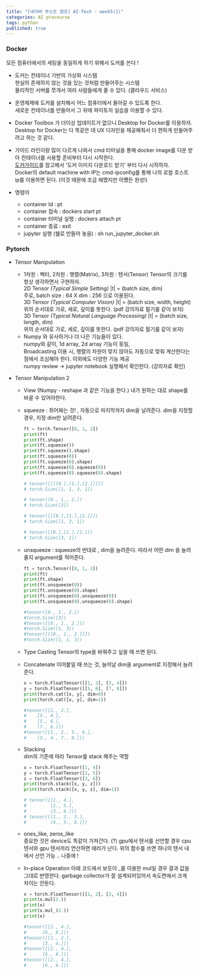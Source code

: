 ```yaml
---
title: "[네이버 부스트 캠프] AI-Tech - week5(1)"
categories: AI precourse
tags: python
published: true
---
```


### Docker

모든 컴퓨터에서의 세팅을 동일하게 하기 위해서 도커를 쓴다 !

- 도커는 컨테이너 기반의 가상화 시스템  
  현실의 존재하지 않는 것을 있는 것처럼 만들어주는 시스템  
  물리적인 서버를 쪼개서 여러 사람들에게 줄 수 있다. (클라우드 서비스)

- 운영체제에 도커를 설치해서 어느 컴퓨터에서 돌아갈 수 있도록 한다.  
  새로운 컨테이너를 만들어서 그 위에 파이토치 실습을 이용할 수 있다.

- Docker Toolbox 가 더이상 업데이트가 없으니 Desktop for Docker를 이용하자. Desktop for Docker는 다 똑같은 데 UX 디자인을 제공해줘서 더 편하게 만들어주려고 하는 것 같다.

- 가이드 라인이랑 많이 다르게 나와서 cmd 터미널을 통해 docker image를 다운 받아 컨테이너를 사용할 준비부터 다시 시작한다.  
  [도커가이드](https://github.com/deeplearningzerotoall/PyTorch/blob/master/docker_user_guide.md)를 참고해서 '도커 이미지 다운로드 받기' 부터 다시 시작하자.  
  Docker의 default machine with IP는 cmd-ipconfig를 통해 나의 로컬 호스트 ip를 이용하면 된다. (이것 때문에 조금 헤맸지만 어쨌든 완성!)

- 명령어
  - container Id : pt
  - container 접속 : dockers start pt
  - container 터미널 실행 : dockers attach pt
  - container 종료 : exit
  - jupyter 실행 (쉘로 만들어 놓음) : sh run_jupyter_docker.sh

### Pytorch

- Tensor Manipulation

  - 1차원 : 벡터, 2차원 : 행렬(Matrix), 3차원 : 텐서(Tensor)
    Tensor의 크기를 항상 생각하면서 구현하자.  
    2D Tensor _(Typical Simple Setting)_
    |t| = (batch size, dim)  
    주로, batch size : 64 X dim : 256 으로 이용된다.
    <br>
    3D Tensor _(Typical Computer Vision)_
    |t| = (batch size, width, height)  
    위의 순서대로 가로, 세로, 깊이를 뜻한다. (pdf 강의자료 필기를 같이 보자)
    <br>
    3D Tensor _(Typical Natural Language Processing)_
    |t| = (batch size, length, dim)  
    위의 순서대로 가로, 세로, 깊이를 뜻한다. (pdf 강의자료 필기를 같이 보자)
  - Numpy 와 유사하거나 더 나은 기능들이 있다.  
    numpy와 같이, 1d array, 2d array 기능이 동일,  
    Broadcasting 이용 시, 행렬의 차원이 맞지 않아도 자동으로 맞춰 계산한다는 점에서 조심해야 한다. 이외에도 다양한 기능 제공  
    numpy review -> jupyter notebook 실행해서 확인한다. (강의자료 확인)

- Tensor Manipulation 2

  - View (Numpy - reshape 과 같은 기능을 한다.) 내가 원하는 대로 shape를 바꿀 수 있어야한다.
  - squeeze : 쥐어짜는 것! , 자동으로 마지막까지 dim을 날려준다. dim을 지정할 경우, 지정 dim만 날려준다.

    ```python
    ft = torch.Tensor([0, 1, 2])
    print(ft)
    print(ft.shape)
    print(ft.squeeze())
    print(ft.squeeze().shape)
    print(ft.squeeze(0))
    print(ft.squeeze(0).shape)
    print(ft.squeeze(0).squeeze(0))
    print(ft.squeeze(0).squeeze(0).shape)

    # tensor([[[[0.],[1.],[2.]]]])
    # torch.Size([1, 1, 3, 1])

    # tensor([0., 1., 2.])
    # torch.Size([3])

    # tensor([[[0.],[1.],[2.]]])
    # torch.Size([1, 3, 1])

    # tensor([[0.],[1.],[2.]])
    # torch.Size([3, 1])
    ```

  - unsqueeze : squeeze의 반대로 , dim을 늘려준다. 따라서 어떤 dim 을 늘려줄지 argument를 적어준다.

    ```python
    ft = torch.Tensor([0, 1, 2])
    print(ft)
    print(ft.shape)
    print(ft.unsqueeze(0))
    print(ft.unsqueeze(0).shape)
    print(ft.unsqueeze(0).unsqueeze(0))
    print(ft.unsqueeze(0).unsqueeze(0).shape)

    #tensor([0., 1., 2.])
    #torch.Size([3])
    #tensor([[0., 1., 2.]])
    #torch.Size([1, 3])
    #tensor([[[0., 1., 2.]]])
    #torch.Size([1, 1, 3])
    ```

  - Type Casting
    Tensor의 type을 바꿔주고 싶을 때 쓰면 된다.

  - Concatenate
    이어붙일 때 쓰는 것, 늘어날 dim을 argument로 지정해서 늘려준다.

    ```python
    x = torch.FloatTensor([[1, 2], [3, 4]])
    y = torch.FloatTensor([[5, 6], [7, 8]])
    print(torch.cat([x, y], dim=0))
    print(torch.cat([x, y], dim=1))

    #tensor([[1., 2.],
    #    [3., 4.],
    #    [5., 6.],
    #    [7., 8.]])
    #tensor([[1., 2., 5., 6.],
    #    [3., 4., 7., 8.]])
    ```

  - Stacking  
    dim의 기준에 따라 Tensor를 stack 해주는 역할

    ```python
    x = torch.FloatTensor([1, 4])
    y = torch.FloatTensor([2, 5])
    z = torch.FloatTensor([3, 6])
    print(torch.stack([x, y, z]))
    print(torch.stack([x, y, z], dim=1))

    # tensor([[1., 4.],
    #         [2., 5.],
    #         [3., 6.]])
    # tensor([[1., 2., 3.],
    #         [4., 5., 6.]])
    ```

  - ones_like, zeros_like  
    중요한 것은 device도 똑같이 가져간다. (?) gpu에서 텐서를 선언할 경우 cpu 텐서와 gpu 텐서끼리 연산하면 에러가 난다. 위의 함수를 쓰면 하나의 텐서 내에서 선언 가능 .. 나중에 !

  - In-place Operation
    아래 코드에서 보듯이 \_를 이용한 mul일 경우 결과 값을 그대로 반영한다.
    garbage collector가 잘 설계되어있어서 속도면에서 크게 차이는 안둔다.

    ```python
    x = torch.FloatTensor([[1, 2], [3, 4]])
    print(x.mul(2.))
    print(x)
    print(x.mul_(2.))
    print(x)

    #tensor([[2., 4.],
    #      [6., 8.]])
    #tensor([[1., 2.],
    #      [3., 4.]])
    #tensor([[2., 4.],
    #      [6., 8.]])
    #tensor([[2., 4.],
    #      [6., 8.]])
    ```
